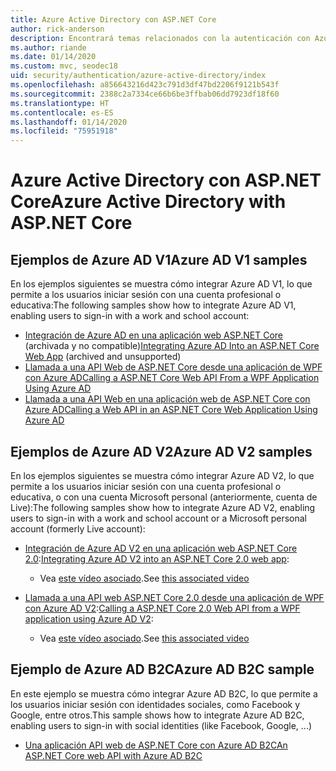 ```yaml
---
title: Azure Active Directory con ASP.NET Core
author: rick-anderson
description: Encontrará temas relacionados con la autenticación con Azure Active Directory en ASP.NET Core.
ms.author: riande
ms.date: 01/14/2020
ms.custom: mvc, seodec18
uid: security/authentication/azure-active-directory/index
ms.openlocfilehash: a856643216d423c791d3df47bd2206f9121b543f
ms.sourcegitcommit: 2388c2a7334ce66b6be3ffbab06dd7923df18f60
ms.translationtype: HT
ms.contentlocale: es-ES
ms.lasthandoff: 01/14/2020
ms.locfileid: "75951918"
---
```

# <a name="azure-active-directory-with-aspnet-core"></a><span data-ttu-id="6d40c-103">Azure Active Directory con ASP.NET Core</span><span class="sxs-lookup"><span data-stu-id="6d40c-103">Azure Active Directory with ASP.NET Core</span></span>

## <a name="azure-ad-v1-samples"></a><span data-ttu-id="6d40c-104">Ejemplos de Azure AD V1</span><span class="sxs-lookup"><span data-stu-id="6d40c-104">Azure AD V1 samples</span></span>

<span data-ttu-id="6d40c-105">En los ejemplos siguientes se muestra cómo integrar Azure AD V1, lo que permite a los usuarios iniciar sesión con una cuenta profesional o educativa:</span><span class="sxs-lookup"><span data-stu-id="6d40c-105">The following samples show how to integrate Azure AD V1, enabling users to sign-in with a work and school account:</span></span>
* <span data-ttu-id="6d40c-106">[Integración de Azure AD en una aplicación web ASP.NET Core](https://github.com/Azure-Samples/active-directory-dotnet-webapp-openidconnect-aspnetcore/tree/master) (archivada y no compatible)</span><span class="sxs-lookup"><span data-stu-id="6d40c-106">[Integrating Azure AD Into an ASP.NET Core Web App](https://github.com/Azure-Samples/active-directory-dotnet-webapp-openidconnect-aspnetcore/tree/master) (archived and unsupported)</span></span>
* [<span data-ttu-id="6d40c-107">Llamada a una API Web de ASP.NET Core desde una aplicación de WPF con Azure AD</span><span class="sxs-lookup"><span data-stu-id="6d40c-107">Calling a ASP.NET Core Web API From a WPF Application Using Azure AD</span></span>](https://github.com/Azure-Samples/active-directory-dotnet-native-aspnetcore)
* [<span data-ttu-id="6d40c-108">Llamada a una API Web en una aplicación web de ASP.NET Core con Azure AD</span><span class="sxs-lookup"><span data-stu-id="6d40c-108">Calling a Web API in an ASP.NET Core Web Application Using Azure AD</span></span>](https://azure.microsoft.com/documentation/samples/active-directory-dotnet-webapp-webapi-openidconnect-aspnetcore/)

## <a name="azure-ad-v2-samples"></a><span data-ttu-id="6d40c-109">Ejemplos de Azure AD V2</span><span class="sxs-lookup"><span data-stu-id="6d40c-109">Azure AD V2 samples</span></span>

<span data-ttu-id="6d40c-110">En los ejemplos siguientes se muestra cómo integrar Azure AD V2, lo que permite a los usuarios iniciar sesión con una cuenta profesional o educativa, o con una cuenta Microsoft personal (anteriormente, cuenta de Live):</span><span class="sxs-lookup"><span data-stu-id="6d40c-110">The following samples show how to integrate Azure AD V2, enabling users to sign-in with a work and school account or a Microsoft personal account (formerly Live account):</span></span>
* <span data-ttu-id="6d40c-111">[Integración de Azure AD V2 en una aplicación web ASP.NET Core 2.0](https://github.com/Azure-Samples/active-directory-aspnetcore-webapp-openidconnect-v2):</span><span class="sxs-lookup"><span data-stu-id="6d40c-111">[Integrating Azure AD V2 into an ASP.NET Core 2.0 web app](https://github.com/Azure-Samples/active-directory-aspnetcore-webapp-openidconnect-v2):</span></span> 
  * <span data-ttu-id="6d40c-112">Vea [este vídeo asociado](https://channel9.msdn.com/Events/Build/2018/THR5001).</span><span class="sxs-lookup"><span data-stu-id="6d40c-112">See [this associated video](https://channel9.msdn.com/Events/Build/2018/THR5001)</span></span> 

* <span data-ttu-id="6d40c-113">[Llamada a una API web ASP.NET Core 2.0 desde una aplicación de WPF con Azure AD V2](https://github.com/azure-samples/active-directory-dotnet-native-aspnetcore-v2):</span><span class="sxs-lookup"><span data-stu-id="6d40c-113">[Calling a ASP.NET Core 2.0 Web API from a WPF application using Azure AD V2](https://github.com/azure-samples/active-directory-dotnet-native-aspnetcore-v2):</span></span> 
  * <span data-ttu-id="6d40c-114">Vea [este vídeo asociado](https://channel9.msdn.com/Events/Build/2018/THR5000).</span><span class="sxs-lookup"><span data-stu-id="6d40c-114">See [this associated video](https://channel9.msdn.com/Events/Build/2018/THR5000)</span></span>

## <a name="azure-ad-b2c-sample"></a><span data-ttu-id="6d40c-115">Ejemplo de Azure AD B2C</span><span class="sxs-lookup"><span data-stu-id="6d40c-115">Azure AD B2C sample</span></span>

<span data-ttu-id="6d40c-116">En este ejemplo se muestra cómo integrar Azure AD B2C, lo que permite a los usuarios iniciar sesión con identidades sociales, como Facebook y Google, entre otros.</span><span class="sxs-lookup"><span data-stu-id="6d40c-116">This sample shows how to integrate Azure AD B2C, enabling users to sign-in with social identities (like Facebook, Google, ...)</span></span>
* [<span data-ttu-id="6d40c-117">Una aplicación API web de ASP.NET Core con Azure AD B2C</span><span class="sxs-lookup"><span data-stu-id="6d40c-117">An ASP.NET Core web API with Azure AD B2C</span></span>](https://azure.microsoft.com/resources/samples/active-directory-b2c-dotnetcore-webapi/)
